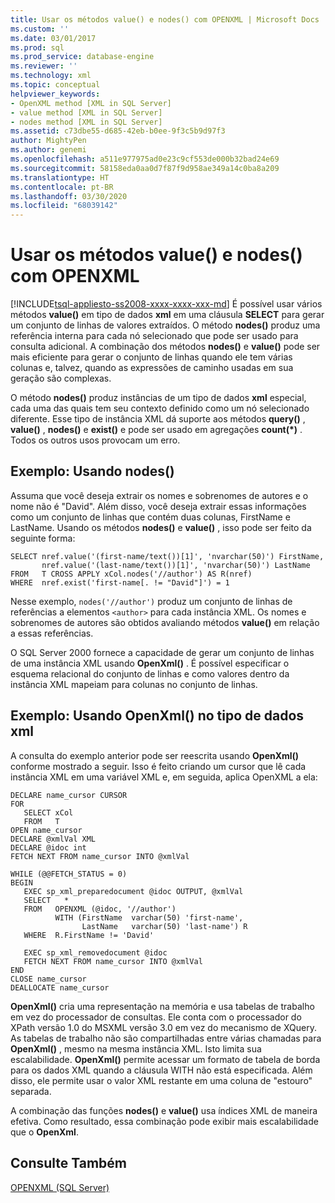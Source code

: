 ```yaml
---
title: Usar os métodos value() e nodes() com OPENXML | Microsoft Docs
ms.custom: ''
ms.date: 03/01/2017
ms.prod: sql
ms.prod_service: database-engine
ms.reviewer: ''
ms.technology: xml
ms.topic: conceptual
helpviewer_keywords:
- OpenXML method [XML in SQL Server]
- value method [XML in SQL Server]
- nodes method [XML in SQL Server]
ms.assetid: c73dbe55-d685-42eb-b0ee-9f3c5b9d97f3
author: MightyPen
ms.author: genemi
ms.openlocfilehash: a511e977975ad0e23c9cf553de000b32bad24e69
ms.sourcegitcommit: 58158eda0aa0d7f87f9d958ae349a14c0ba8a209
ms.translationtype: HT
ms.contentlocale: pt-BR
ms.lasthandoff: 03/30/2020
ms.locfileid: "68039142"
---
```

# <a name="use-the-value-and-nodes-methods-with-openxml"></a>Usar os métodos value() e nodes() com OPENXML
[!INCLUDE[tsql-appliesto-ss2008-xxxx-xxxx-xxx-md](../../includes/tsql-appliesto-ss2008-xxxx-xxxx-xxx-md.md)]
  É possível usar vários métodos **value()** em tipo de dados **xml** em uma cláusula **SELECT** para gerar um conjunto de linhas de valores extraídos. O método **nodes()** produz uma referência interna para cada nó selecionado que pode ser usado para consulta adicional. A combinação dos métodos **nodes()** e **value()** pode ser mais eficiente para gerar o conjunto de linhas quando ele tem várias colunas e, talvez, quando as expressões de caminho usadas em sua geração são complexas.  
  
 O método **nodes()** produz instâncias de um tipo de dados **xml** especial, cada uma das quais tem seu contexto definido como um nó selecionado diferente. Esse tipo de instância XML dá suporte aos métodos **query()** , **value()** , **nodes()** e **exist()** e pode ser usado em agregações **count(\*)** . Todos os outros usos provocam um erro.  
  
## <a name="example-using-nodes"></a>Exemplo: Usando nodes()  
 Assuma que você deseja extrair os nomes e sobrenomes de autores e o nome não é "David". Além disso, você deseja extrair essas informações como um conjunto de linhas que contém duas colunas, FirstName e LastName. Usando os métodos **nodes()** e **value()** , isso pode ser feito da seguinte forma:  
  
```  
SELECT nref.value('(first-name/text())[1]', 'nvarchar(50)') FirstName,  
       nref.value('(last-name/text())[1]', 'nvarchar(50)') LastName  
FROM   T CROSS APPLY xCol.nodes('//author') AS R(nref)  
WHERE  nref.exist('first-name[. != "David"]') = 1  
```  
  
 Nesse exemplo, `nodes('//author')` produz um conjunto de linhas de referências a elementos `<author>` para cada instância XML. Os nomes e sobrenomes de autores são obtidos avaliando métodos **value()** em relação a essas referências.  
  
 O SQL Server 2000 fornece a capacidade de gerar um conjunto de linhas de uma instância XML usando **OpenXml()** . É possível especificar o esquema relacional do conjunto de linhas e como valores dentro da instância XML mapeiam para colunas no conjunto de linhas.  
  
## <a name="example-using-openxml-on-the-xml-data-type"></a>Exemplo: Usando OpenXml() no tipo de dados xml  
 A consulta do exemplo anterior pode ser reescrita usando **OpenXml()** conforme mostrado a seguir. Isso é feito criando um cursor que lê cada instância XML em uma variável XML e, em seguida, aplica OpenXML a ela:  
  
```  
DECLARE name_cursor CURSOR  
FOR  
   SELECT xCol   
   FROM   T  
OPEN name_cursor  
DECLARE @xmlVal XML  
DECLARE @idoc int  
FETCH NEXT FROM name_cursor INTO @xmlVal  
  
WHILE (@@FETCH_STATUS = 0)  
BEGIN  
   EXEC sp_xml_preparedocument @idoc OUTPUT, @xmlVal  
   SELECT   *  
   FROM   OPENXML (@idoc, '//author')  
          WITH (FirstName  varchar(50) 'first-name',  
                LastName   varchar(50) 'last-name') R  
   WHERE  R.FirstName != 'David'  
  
   EXEC sp_xml_removedocument @idoc  
   FETCH NEXT FROM name_cursor INTO @xmlVal  
END  
CLOSE name_cursor  
DEALLOCATE name_cursor   
```  
  
 **OpenXml()** cria uma representação na memória e usa tabelas de trabalho em vez do processador de consultas. Ele conta com o processador do XPath versão 1.0 do MSXML versão 3.0 em vez do mecanismo de XQuery. As tabelas de trabalho não são compartilhadas entre várias chamadas para **OpenXml()** , mesmo na mesma instância XML. Isto limita sua escalabilidade. **OpenXml()** permite acessar um formato de tabela de borda para os dados XML quando a cláusula WITH não está especificada. Além disso, ele permite usar o valor XML restante em uma coluna de "estouro" separada.  
  
 A combinação das funções **nodes()** e **value()** usa índices XML de maneira efetiva. Como resultado, essa combinação pode exibir mais escalabilidade que o **OpenXml**.  
  
## <a name="see-also"></a>Consulte Também  
 [OPENXML &#40;SQL Server&#41;](../../relational-databases/xml/openxml-sql-server.md)  
  
  

